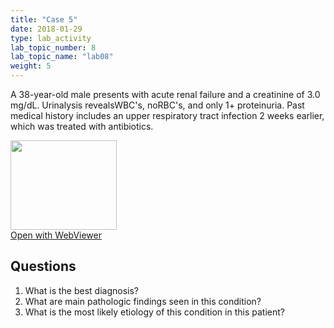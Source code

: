 ```yaml
---
title: "Case 5"
date: 2018-01-29
type: lab_activity
lab_topic_number: 8
lab_topic_name: "lab08"
weight: 5
---
```

<div class="entrybody">
<p>A 38-year-old male presents with acute renal failure and a creatinine of 3.0 mg/dL. Urinalysis reveals<span class="caps">WBC'</span>s, no<span class="caps">RBC'</span>s, and only 1+ proteinuria. Past medical history includes an upper respiratory tract infection 2 weeks earlier, which was treated with antibiotics.<br clear="all"></p>

<div class="thumbnail"><a href="http://virtualslides.cumc.columbia.edu/Renal%20Path%2005.svs/view.apml?" target="_blank"><img alt="" src="http://pathologylab.ccnmtl.columbia.edu/assets/images/slide_renal_case5.jpg" width="170" height="143" class="mt-image-left"></a><br><a href="http://virtualslides.cumc.columbia.edu/Renal%20Path%2005.svs/view.apml?" target="_blank">Open with WebViewer</a></div>

<h2>Questions</h2>


<ol>
<li>What is the best diagnosis?</li>
<li> What are main pathologic findings seen in this condition?</li>
<li> What is the most likely etiology of this condition in this patient?</li>
</ol>


						
</div>
